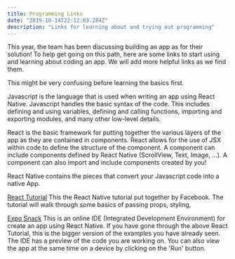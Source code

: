 ```yaml
---
title: Programming Links
date: "2019-10-14T22:12:03.284Z"
description: "Links for learning about and trying out programming"
---
```


This year, the team has been discussing building an app as for their solution!
To help get going on this path, here are some links to start using and learning about coding an app.
We will add more helpful links as we find them.

This might be very confusing before learning the basics first.

Javascript is the language that is used when writing an app using React Native.
Javascript handles the basic syntax of the code.
This includes defining and using variables, defining and calling functions, importing and exporting modules, and many other low-level details.

React is the basic framework for putting together the various layers of the app as they are contained in components.
React allows for the use of JSX within code to define the structure of the component.
A component can include components defined by React Native (ScrollView, Text, Image, ...).
A component can also import and include components created by you! 

React Native contains the pieces that convert your Javascript code into a native App.

[React Tutorial](https://facebook.github.io/react-native/docs/tutorial)
This the React Native tutorial put together by Facebook.
The tutorial will walk through some basics of passing props, styling, 

[Expo Snack](https://snack.expo.io)
This is an online IDE (Integrated Development Environment) for create an app using React Native.
If you have gone through the above React Tutorial, this is the bigger version of the examples you have already seen.
The IDE has a preview of the code you are working on.
You can also view the app at the same time on a device by clicking on the 'Run' button.
